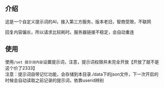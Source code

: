 ## 介绍

这是一个自定义提示词的AI，接入第三方服务，版本老旧，智商受限，不联网

回复内容偏长，所以请求比较耗时。服务器链接不稳定，会自动重连

## 使用
使用`/set 提示词内容`设置提示词，注意，提示词权限并未完全开放【开放了就不是这个价了2333】  
注意：提示词自带记忆功能，会存储到本目录./data下的json文件，下一次开启的时候会自动读取之前记录的提示词，依靠userid辨别